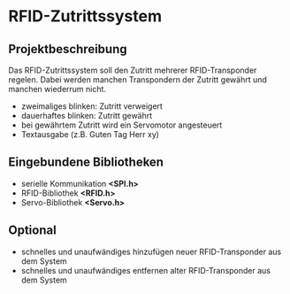 # RFID-Zutrittssystem

## Projektbeschreibung

Das RFID-Zutrittssystem soll den Zutritt mehrerer RFID-Transponder regelen. Dabei werden manchen Transpondern der
Zutritt gewährt und manchen wiederrum nicht.

* zweimaliges blinken: Zutritt verweigert
* dauerhaftes blinken:  Zutritt gewährt
* bei gewährtem Zutritt wird ein Servomotor angesteuert
* Textausgabe (z.B. Guten Tag Herr xy)

## Eingebundene Bibliotheken

* serielle Kommunikation **<SPI.h>**
* RFID-Bibliothek **<RFID.h>**
* Servo-Bibliothek **<Servo.h>**

## Optional

* schnelles und unaufwändiges hinzufügen neuer RFID-Transponder aus dem System
* schnelles und unaufwändiges entfernen alter RFID-Transponder aus dem System
